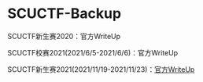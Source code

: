 # SCUCTF-Backup
SCUCTF新生赛2020：官方WriteUp

SCUCTF校赛2021(2021/6/5-2021/6/6)：官方WriteUp

SCUCTF新生赛2021(2021/11/19-2021/11/23)：[官方WriteUp](SCUCTF新生赛2021/SCUCTF新生赛2021逆向题WriteUp.pdf)

